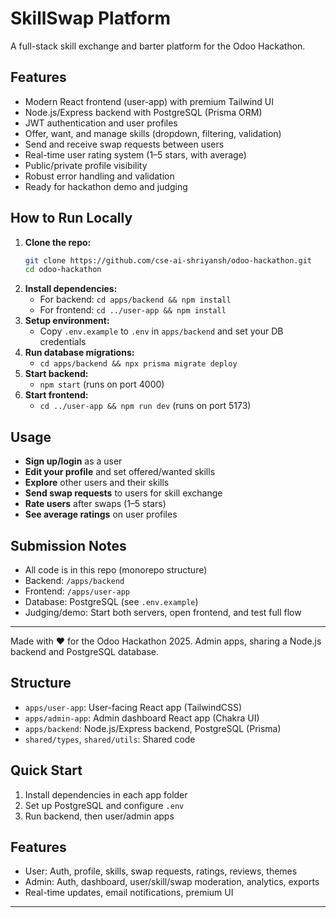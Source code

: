 # SkillSwap Platform

A full-stack skill exchange and barter platform for the Odoo Hackathon.

## Features
- Modern React frontend (user-app) with premium Tailwind UI
- Node.js/Express backend with PostgreSQL (Prisma ORM)
- JWT authentication and user profiles
- Offer, want, and manage skills (dropdown, filtering, validation)
- Send and receive swap requests between users
- Real-time user rating system (1–5 stars, with average)
- Public/private profile visibility
- Robust error handling and validation
- Ready for hackathon demo and judging

## How to Run Locally

1. **Clone the repo:**
   ```sh
   git clone https://github.com/cse-ai-shriyansh/odoo-hackathon.git
   cd odoo-hackathon
   ```
2. **Install dependencies:**
   - For backend: `cd apps/backend && npm install`
   - For frontend: `cd ../user-app && npm install`
3. **Setup environment:**
   - Copy `.env.example` to `.env` in `apps/backend` and set your DB credentials
4. **Run database migrations:**
   - `cd apps/backend && npx prisma migrate deploy`
5. **Start backend:**
   - `npm start` (runs on port 4000)
6. **Start frontend:**
   - `cd ../user-app && npm run dev` (runs on port 5173)

## Usage
- **Sign up/login** as a user
- **Edit your profile** and set offered/wanted skills
- **Explore** other users and their skills
- **Send swap requests** to users for skill exchange
- **Rate users** after swaps (1–5 stars)
- **See average ratings** on user profiles

## Submission Notes
- All code is in this repo (monorepo structure)
- Backend: `/apps/backend`
- Frontend: `/apps/user-app`
- Database: PostgreSQL (see `.env.example`)
- Judging/demo: Start both servers, open frontend, and test full flow

---

Made with ❤️ for the Odoo Hackathon 2025.
 Admin apps, sharing a Node.js backend and PostgreSQL database.

## Structure
- `apps/user-app`: User-facing React app (TailwindCSS)
- `apps/admin-app`: Admin dashboard React app (Chakra UI)
- `apps/backend`: Node.js/Express backend, PostgreSQL (Prisma)
- `shared/types`, `shared/utils`: Shared code

## Quick Start
1. Install dependencies in each app folder
2. Set up PostgreSQL and configure `.env`
3. Run backend, then user/admin apps

## Features
- User: Auth, profile, skills, swap requests, ratings, reviews, themes
- Admin: Auth, dashboard, user/skill/swap moderation, analytics, exports
- Real-time updates, email notifications, premium UI

---
